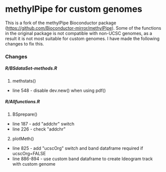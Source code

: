 # methylPipe for custom genomes
This is a fork of the methylPipe Bioconductor package (https://github.com/Bioconductor-mirror/methylPipe).
Some of the functions in the original package is not compatible with non-UCSC genomes, as a result it is not most suitable for custom genomes. I have made the following changes to fix this.

### Changes
##### R/BSdataSet-methods.R
1. methstats()
  * line 548 - disable dev.new() when using pdf()

##### R/Allfunctions.R
1. BSprepare()
  * line 187 - add "addchr" switch
  * line 226 - check "addchr"

2. plotMeth()
  * line 825 - add "ucscOrg" switch and band dataframe required if ucscOrg=FALSE
  * line 886-894 - use custom band dataframe to create Ideogram track with custom genome

